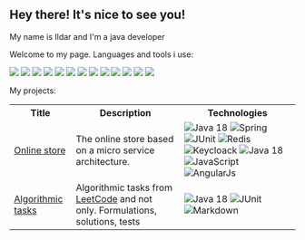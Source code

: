 ## Hey there! It's nice to see you!


My name is Ildar and I'm a java developer

Welcome to my page.
Languages and tools i use:

![](https://img.shields.io/badge/Java-ED8B00?style=for-the-badge&logo=openjdk&logoColor=white)
![](https://img.shields.io/badge/Spring%20Boot-6DB33F.svg?style=for-the-badge&logo=Spring-Boot&logoColor=white)
![](https://img.shields.io/badge/JUnit5-25A162.svg?style=for-the-badge&logo=JUnit5&logoColor=white)
![](https://img.shields.io/badge/Docker-2496ED.svg?style=for-the-badge&logo=Docker&logoColor=white)
![](https://img.shields.io/badge/PostgreSQL-4169E1.svg?style=for-the-badge&logo=PostgreSQL&logoColor=white)
![](https://img.shields.io/badge/HTML5-E34F26.svg?style=for-the-badge&logo=HTML5&logoColor=white)
![](https://img.shields.io/badge/JavaScript-F7DF1E.svg?style=for-the-badge&logo=JavaScript&logoColor=black)
![](https://img.shields.io/badge/CSS3-1572B6.svg?style=for-the-badge&logo=CSS3&logoColor=white)
![](https://img.shields.io/badge/AngularJS-E23237.svg?style=for-the-badge&logo=AngularJS&logoColor=white)
![](https://img.shields.io/badge/Ubuntu-E95420.svg?style=for-the-badge&logo=Ubuntu&logoColor=white)
![](https://img.shields.io/badge/Apache%20Maven-C71A36.svg?style=for-the-badge&logo=Apache-Maven&logoColor=white)
![](https://img.shields.io/badge/AngularJS-E23237.svg?style=for-the-badge&logo=AngularJS&logoColor=white)
![](https://img.shields.io/badge/LeetCode-FFA116.svg?style=for-the-badge&logo=LeetCode&logoColor=white)


My projects:

 <table>
  <tr>
    <th>Title</th>
    <th>Description</th>
    <th>Technologies</th>
  </tr>
  <tr>
    <td><a href="https://github.com/zaripov-ildar/iStore/blob/main/README.md">Online store</a></td>
    <td>The online store based on a micro service architecture.</td>
    <td>
      <img src="https://img.shields.io/badge/Java-orange" alt="Java 18">
      <img src="https://img.shields.io/badge/Spring-green" alt="Spring">
      <img src="https://img.shields.io/badge/Junit-267326" alt="JUnit">
      <img src="https://img.shields.io/badge/Redis-red" alt="Redis">
      <img src="https://img.shields.io/badge/Keycloack-grey" alt="Keycloack">
      <img src="https://img.shields.io/badge/HTML-important" alt="Java 18">
      <img src="https://img.shields.io/badge/JavaScript-ffff66" alt="JavaScript">
      <img src="https://img.shields.io/badge/AngularJs-e62e00" alt="AngularJs">      
    </td>
  </tr>
  <tr>
    <td><a href="https://github.com/zaripov-ildar/AlgorithmicTasks" alt="AlgorithmicTasks">Algorithmic tasks</td>
    <td>
     Algorithmic tasks from <a href="https://leetcode.com/problemset/algorithms/" alt="LeetCode">LeetCode</a> and not only. Formulations, solutions, tests
   </td>
    <td>
     <img src="https://img.shields.io/badge/Java-orange" alt="Java 18">
     <img src="https://img.shields.io/badge/Junit-brightgreen" alt="JUnit">
     <img src="https://img.shields.io/badge/Markdown-black" alt="Markdown">
   </td>
  </tr>
</table> 


